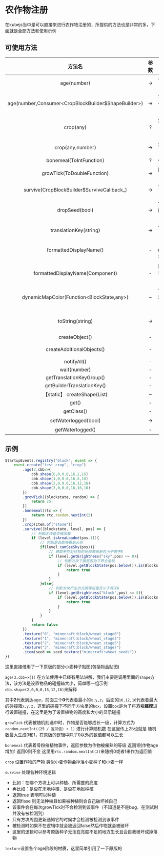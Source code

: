 # 农作物注册
在kubejs当中是可以直接来进行农作物注册的，所提供的方法也是非常的多，下面就是全部方法和使用示例

## 可使用方法
|                       方法名                        | 参数  |                作用                |      返回类型      |
| :-------------------------------------------------: | :---: | :--------------------------------: | :----------------: |
|                     age(number)                     |  ->   |           设置作物的阶段           |        this        |
| age(number,Consumer<CropBlockBuilder$ShapeBuilder>) |  ->   |     设置作物的每个阶段的碰撞箱     |        this        |
|                      crop(any)                      |   ?   |     添加作物为百分百概率输出?      |        this        |
|                  crop(any,number)                   |  ->   |          添加作物掉落概率          |        this        |
|    bonemeal(ToIntFunction<RandomTickCallbackJS>)    |   ?   |            骨粉催化事件            |        this        |
|  growTick(ToDoubleFunction<RandomTickCallbackJS>)   |  ->   |           随机刻选中事件           |        this        |
|     survive(CropBlockBuilder$SurviveCallback_)      |  ->   |          设置生长条件事件          |        this        |
|                   dropSeed(bool)                    |  ->   |    设置作物收割时候是否掉落种子    |        this        |
|               translationKey(string)                |  ->   |       设置对象的对应翻译key        | BuilderBase<Block> |
|               formattedDisplayName()                |   -   |     使displayName覆盖语言文件      | BuilderBase<Block> |
|           formattedDisplayName(Component)           |   -   |     直接设置覆盖语言文件的文本     | BuilderBase<Block> |
|      dynamicMapColor(Function<BlockState,any>)      |   ~   | 设置块的每个状态在地图上的表现形式 |    BlockBuilder    |
|                  toString(string)                   |  ->   |      表面意思(大概率不常调用)      |       string       |
|                   createObject()                    |   -   |                 ?                  |         ?          |
|              createAdditionalObjects()              |   -   |           创建额外对象?            |        void        |
|                     notifyAll()                     |   -   |                 ?                  |        void        |
|                    wait(number)                     |   -   |                 ?                  |        void        |
|              getTranslationKeyGroup()               |   -   |                 ~                  |        void        |
|             getBuilderTranslationKey()              |   -   |                 ~                  |        void        |
|         【static】 createShape(List<AABB>)          |   ~   |                 ?                  |     VoxelShape     |
|                        get()                        |   -   |                 ?                  |       Block        |
|                     getClass()                      |   -   |               获取类               |     typeof any     |
|                setWaterlogged(bool)                 |  ->   |             **已过时**             |         -          |
|                  getWaterlogged()                   |   -   |             **已过时**             |         -          |

## 示例
```js
StartupEvents.registry("block", event => {
    event.create("test_crop", "crop")
        .age(3,cbb=>{
            cbb.shape(0,0,0,0,16,2,16)
            cbb.shape(1,0,0,0,16,8,16)
            cbb.shape(2,0,0,0,16,12,16)
            cbb.shape(3,0,0,0,16,16,16)
        })
        .growTick((blockstate, random) => {
            return 25;
        })
        .bonemeal(rtc => {     
            return rtc.random.nextInt(2)
        })
        .crop(Item.of("stone"))
        .survive((blockstate, level, pos) => {
            // 判断区块是否被加载
            if (level.isAreaLoaded(pos,1)){
                // 判断是否能够看到天空
                if(level.canSeeSky(pos)){
                    // 获取天空对作物的光照等级是否小于等于8
                    if (level.getBrightness("sky",pos) <= 8){
                        // 判断方块下面是否为下界合金块
                        if (level.getBlockState(pos.below()).is(Blocks.NETHERITE_BLOCK)){
                            return true
                        }
                    }
                }else{
                    // 判断方块产生的光照等级是否小于等于8
                    if (level.getBrightness("block",pos) <= 8){
                        if (level.getBlockState(pos.below()).is(Blocks.NETHERITE_BLOCK)){
                            return true
                        }
                    }
                }
            }
            return false
        })
        .texture("0", "minecraft:block/wheat_stage0")
        .texture("1", "minecraft:block/wheat_stage3")
        .texture("2", "minecraft:block/wheat_stage5")
        .texture("3", "minecraft:block/wheat_stage7")
        .item(seed => seed.texture("minecraft:wheat_seeds"))
})
```
这里直接借用了一下原版的部分小麦种子贴图(包括物品贴图)

`age(3,cbb=>{})` 在方法使用中已经有用法讲解，我们主要是调用里面的`shape`方法，该方法是设置物品的碰撞箱大小，简单哪一组示例`cbb.shape(2,0,0,0,16,12,16)`来解释

其中**2**代表到达age，前面三个**0**代表着最小的`x,y,z`，后面的`16,12,16`代表着最大的碰撞箱`x,y,z`，这里的碰撞下不同于方块里的`box`，设置`box`是为了将**方块建模**进行设置碰撞，在这里是为了设置植物的高度和大小的显示碰撞

`growTick` 代表被随机刻选中时，作物是否能够成长一级，计算方式为 `random.nextInt((25 / 返回值) + 1)` 进行计算随机数 在这里传上25也就是 随机数最大生成0和1，在原版的逻辑中除了0以外的数值都可以生长

`bonemeal` 代表着骨粉催植物事件，返回参数为作物被催熟的等级 返回1则作物age增加1 返回0则不变 这里用`rtc.random.nextInt(2)`来随机0或者1来作为返回值

`crop` 设置作物的产物 类似小麦作物会掉落小麦种子和小麦一样

`survive` 处理各种环境逻辑

* 比如：在哪个方块上可以种植、所需要的亮度
* 再比如：是否在末地种植、是否在地狱种植
* 返回true 表明可以种植
* 返回flase 则无法种植且如果被种植则会自己破坏掉自己
* 该事件会在每次growTick时不会检测到该事件（不知道是不是bug，在测试时并没有被检测到）
* 只有方块周围更新通知它的时候才会检测被检测到该事件
* 被检测时如果不在逻辑中就会被返回false然后作物就会被破坏
* 这里的逻辑可以参考原版种子无法在亮度不足的地方生长且会自我破坏成掉落物

`texture`设置各个age阶段的材质，这里简单引用了一下原版的
